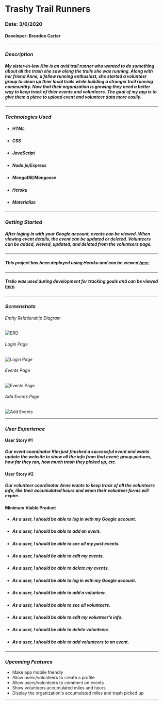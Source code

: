 # Trashy Trail Runners

### Date: 3/6/2020

#### Developer: Brandon Carter
***

### ***Description***

##### My sister-in-law Kim is an avid trail runner who wanted to do something about all the trash she saw along the trails she was running. Along with her friend Anne, a fellow running enthusiast, she started a volunteer group to clean up thier local trails while building a stronger trail running communtity. Now that their organization is growing they need a better way to keep track of thier events and volunteers. The goal of my app is to give them a place to upload event and volunteer data more easily.
***

### ***Technologies Used***

* ##### HTML
* ##### CSS
* ##### JavaScript
* ##### Node.js/Express
* ##### MongoDB/Mongoose
* ##### Heroku
* ##### Materialize
***

### ***Getting Started***

##### After loging in with your Google account, events can be viewed. When viewing event details, the event can be updated or deleted. Volunteers can be added, viewed, updated, and deleted from the volunteers page.
***

##### This project has been deployed using Heroku and can be viewed [here](https://ga-project2-ttr.herokuapp.com/).
***

##### Trello was used during development for tracking goals and can be viewed [here](https://trello.com/b/uvBFd4uH/project-2-crud-app).
***

### ***Screenshots***

###### Entity Relationship Diagram
![ERD](public/images/ERD.png)

###### Login Page
![Login Page](public/images/Screenshot_Login.png)

###### Events Page
![Events Page](public/images/Screenshot_Events.png)

###### Add Events Page
![Add Events](public/images/Screenshot_Add.png)

***

### ***User Experience***

#### User Story #1
##### Our event coordinator Kim just finished a successful event and wants update the website to show all the info from that event; group pictures, how far they ran, how much trash they picked up, etc. 
#### User Story #2
##### Our volunteer coordinator Anne wants to keep track of all the volunteers info, like their accumulated hours and when their volunteer forms will expire.
#### Minimum Viable Product
* ##### As a user, I should be able to log in with my Google account.
* ##### As a user, I should be able to add an event.
* ##### As a user, I should be able to see all my past events.
* ##### As a user, I should be able to edit my events.
* ##### As a user, I should be able to delete my events.
* ##### As a user, I should be able to log in with my Google account.
* ##### As a user, I should be able to add a volunteer.
* ##### As a user, I should be able to see all volunteers.
* ##### As a user, I should be able to edit my volunteer's info.
* ##### As a user, I should be able to delete volunteers.
* ##### As a user, I should be able to add volunteers to an event.
***

### ***Upcoming Features***

-  Make app mobile friendly
-  Allow users/volunteers to create a profile
-  Allow users/volunteers to comment on events
-  Show volunteers accumulated miles and hours
-  Display the organization's accumulated miles and trash picked up
***
